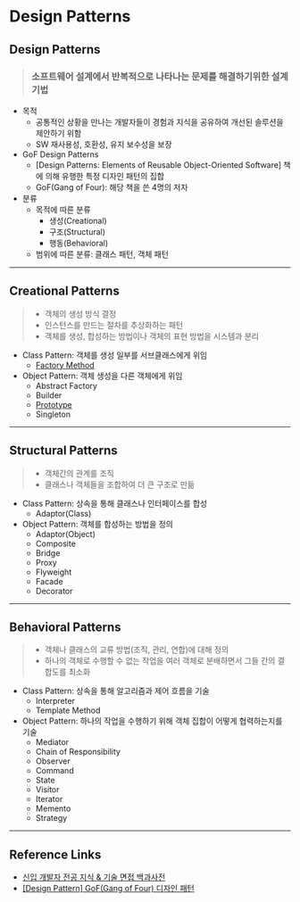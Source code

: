 # Design Patterns

## Design Patterns

> ### 소프트웨어 설계에서 반복적으로 나타나는 문제를 해결하기위한 설계 기법

-  목적
   -  공통적인 상황을 만나는 개발자들이 경험과 지식을 공유하여 개선된 솔루션을 제안하기 위함
   -  SW 재사용성, 호환성, 유지 보수성을 보장
-  GoF Design Patterns
   -  [Design Patterns: Elements of Reusable Object-Oriented Software] 책에 의해 유행한 특정 디자인 패턴의 집합
   -  GoF(Gang of Four): 해당 책을 쓴 4명의 저자
-  분류
   -  목적에 따른 분류
      -  생성(Creational)
      -  구조(Structural)
      -  행동(Behavioral)
   -  범위에 따른 분류: 클래스 패턴, 객체 패턴

---

## Creational Patterns

> -  객체의 생성 방식 결정
> -  인스턴스를 만드는 절차를 추상화하는 패턴
> -  객체를 생성, 합성하는 방법이나 객체의 표현 방법을 시스템과 분리

-  Class Pattern: 객체를 생성 일부를 서브클래스에게 위임
   -  [Factory Method](https://github.com/jinyoung4478/everything-for-dev/blob/main/Design%20Patterns/Factory%20Method.md)
-  Object Pattern: 객체 생성을 다른 객체에게 위임
   -  Abstract Factory
   -  Builder
   -  [Prototype](https://github.com/jinyoung4478/everything-for-dev/blob/main/Design%20Patterns/Prototype.md)
   -  Singleton

---

## Structural Patterns

> -  객체간의 관계를 조직
> -  클래스나 객체들을 조합하여 더 큰 구조로 만듦

-  Class Pattern: 상속을 통해 클래스나 인터페이스를 합성
   -  Adaptor(Class)
-  Object Pattern: 객체를 합성하는 방법을 정의
   -  Adaptor(Object)
   -  Composite
   -  Bridge
   -  Proxy
   -  Flyweight
   -  Facade
   -  Decorator

---

## Behavioral Patterns

> -  객체나 클래스의 교류 방법(조직, 관리, 연합)에 대해 정의
> -  하나의 객체로 수행할 수 없는 작업을 여러 객체로 분배하면서 그들 간의 결합도를 최소화

-  Class Pattern: 상속을 통해 알고리즘과 제어 흐름을 기술
   -  Interpreter
   -  Template Method
-  Object Pattern: 하나의 작업을 수행하기 위해 객체 집합이 어떻게 협력하는지를 기술
   -  Mediator
   -  Chain of Responsibility
   -  Observer
   -  Command
   -  State
   -  Visitor
   -  Iterator
   -  Memento
   -  Strategy

---

## Reference Links

-  [신입 개발자 전공 지식 & 기술 면접 백과사전](https://github.com/gyoogle/tech-interview-for-developer)
-  [[Design Pattern] GoF(Gang of Four) 디자인 패턴](https://4z7l.github.io/2020/12/25/design_pattern_GoF.html)
